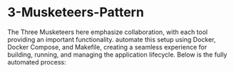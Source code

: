 # 3-Musketeers-Pattern
The Three Musketeers here emphasize collaboration, with each tool providing an important functionality. automate this setup using Docker, Docker Compose, and Makefile, creating a seamless experience for building, running, and managing the application lifecycle. Below is the fully automated process:
